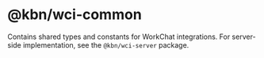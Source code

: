 # @kbn/wci-common

Contains shared types and constants for WorkChat integrations. For server-side implementation, see the `@kbn/wci-server` package. 